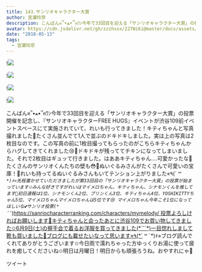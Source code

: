 ```yaml
---
title: 143.サンリオキャラクター大賞
author: 宮瀬玲奈
description: こんばんฅ՞•ﻌ•՞ฅﾜﾝ今年で33回目を迎える「サンリオキャラクター大賞」の投票開催を記念し、『サンリオキャラクターFREE HUGS』イベントが渋谷109前イベントスペースにて実施されていて、れいも行ってきました！キ...
avatar: https://cdn.jsdelivr.net/gh/zzzhxxx/227WiKi@master/docs/assets/photo/avatar/reina.jpg
date: "2018-05-13"
tags:
  - 宮瀬玲奈
---
```


!![](https://cdn.jsdelivr.net/gh/zzzhxxx/227WiKi-image@master/blog-image/reina-2018-05-13_1.jpg)

!![](https://cdn.jsdelivr.net/gh/zzzhxxx/227WiKi-image@master/blog-image/reina-2018-05-13_2.jpg)

!![](https://cdn.jsdelivr.net/gh/zzzhxxx/227WiKi-image@master/blog-image/reina-2018-05-13_3.jpg)

!![](https://cdn.jsdelivr.net/gh/zzzhxxx/227WiKi-image@master/blog-image/reina-2018-05-13_4.jpg)


こんばんฅ՞•ﻌ•՞ฅﾜﾝ今年で33回目を迎える「サンリオキャラクター大賞」の投票開催を記念し、『サンリオキャラクターFREE HUGS』イベントが渋谷109前イベントスペースにて実施されていて、れいも行ってきました！キティちゃんと写真撮れました💓たくさん並んでて1人で並ぶのドキドキしました。実は上の写真は2枚目なのです。この写真の前に1枚目撮ってもらったのがこちらキティちゃんからハグしてきてくれました😢💓ドキドキが残っててチキンになってしまいました。それで2枚目はギュッて行きました。はああキティちゃん....可愛かったな💓たくさんのサンリオくんたちの壁も😳💓ぬいぐるみさんがたくさんで可愛いの宝庫！💓れいも持ってるぬいぐるみさんもいてテンション上がりました«٩(*´ ꒳ `*)۶»先程書かせていただきましたが第33回目の「サンリオキャラクター大賞」の投票が始まっています✩みんな好きですがれいはマイメロちゃん、キティちゃん、シナモンくんを推してます💓初日速報は1位、シナモンくん2位、プリンくん3位、キティちゃん4位、YOSHIKITTYちゃん5位、マイメロちゃんマイメロちゃんは5位です😢 マイメロちゃん今年こそ1位になってほしいな💕サンリオ投票(*´˘`*)https://sanriocharacterranking.com/characters/mymelody/ 投票よろしければお願いします💓キティちゃんと会ったあとに渋谷109でお買い物してきました✩6月9日(土)の握手会で着るお洋服を買ってきました(*´˘`*)一目惚れしまして靴も買いました💓ブログにも載せたいなって思います«٩(*´ ꒳ `*)۶»ブログ読んでくれてありがとうございます✩今日雨で濡れちゃった方ゆっくりお湯に使って疲れを癒してくださいね✩明日は月曜日！明日からも頑張ろうね。おやすれにゃ💓


ツイート



